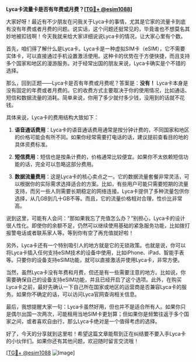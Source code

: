 **Lyca卡流量卡是否有年费或月费？[[TG💪+ @esim1088](https://t.me/s/esim1088)]**

大家好呀！最近有不少朋友在问我关于Lyca卡的事情，尤其是它家的流量卡到底有没有年费或者月费的问题。说实话，这个问题还挺常见的，毕竟谁也不想莫名其妙地被扣钱啊！今天我就来给大家详细说说Lyca卡的情况，让大家心里有个数。

首先，咱们得了解什么是Lyca卡。Lyca卡是一种虚拟SIM卡（eSIM），它不需要实体卡，可以直接通过手机设置激活使用。这种卡的优势在于方便快捷，而且支持多个国家和地区的漫游服务。对于经常出国的朋友来说，Lyca卡确实是个不错的选择。

那么，回到正题——Lyca卡是否有年费或月费呢？答案是：**没有！** Lyca卡本身是没有固定的年费或者月费的。它的收费方式主要取决于你的使用情况，比如通话、短信和数据流量的消耗。简单来说，你用了多少就付多少钱，没用到的话就不花钱。

具体来说，Lyca卡的费用结构大致如下：

1. **语音通话费用**：Lyca卡的语音通话费用通常是按分钟计费的，不同国家和地区的价格可能会有所不同。如果你经常需要打电话的话，建议提前查看目的地的具体资费标准。

2. **短信费用**：短信也是按条计费的，价格通常比较便宜。如果你不太依赖短信功能的话，完全可以忽略这部分费用。

3. **数据流量费用**：这是Lyca卡的核心卖点之一。它的数据流量套餐非常灵活，可以根据你的实际需求选择适合的方案。比如，有些用户可能只需要短期的流量支持，而另一些人则需要长期稳定的网络连接。Lyca卡提供了多种流量包供你选择，从几GB到几十GB不等。而且，它的流量价格相对合理，性价比非常高。

说到这里，可能有人会问：“那如果我忘了充值怎么办？”别担心，Lyca卡的设计很人性化。即使你的余额不足，仍然可以继续使用基础的紧急服务功能，比如拨打报警电话或者联系家人等。等到你有空了再充值就好啦！

另外，Lyca卡还有一个特别吸引人的地方就是它的无锁政策。也就是说，你可以将Lyca卡插入任何支持eSIM技术的设备中使用，比如iPhone、iPad、智能手表等。只要你的设备支持eSIM功能，就可以直接激活并使用Lyca卡，非常方便。

当然，虽然Lyca卡没有年费和月费，但还是有一些需要注意的地方。比如说，你需要确保自己的设备支持eSIM功能，并且已经开启了这个选项。此外，在购买Lyca卡之前，最好先确认一下自己所在国家或地区的运营商是否兼容Lyca卡的服务。如果你不确定的话，可以访问Lyca官网查询相关信息。

最后，我想提醒大家一句：Lyca卡虽然好用，但也并不是适合所有人。如果你只是偶尔出国一次两次，可能租用当地SIM卡更划算；但如果你是频繁往返于多个国家之间，或者喜欢自由行，那么Lyca卡绝对是一个值得考虑的选择。

好了，今天的分享就到这里啦！希望这篇文章能帮到正在纠结要不要入手Lyca卡的小伙伴们。如果你还有其他问题，欢迎随时留言交流哦！

[[TG💪+ @esim1088](https://t.me/s/esim1088) ![Image](https://i.postimg.cc/4NQfJmqS/Snipaste-2025-05-13-00-14-12.png)]